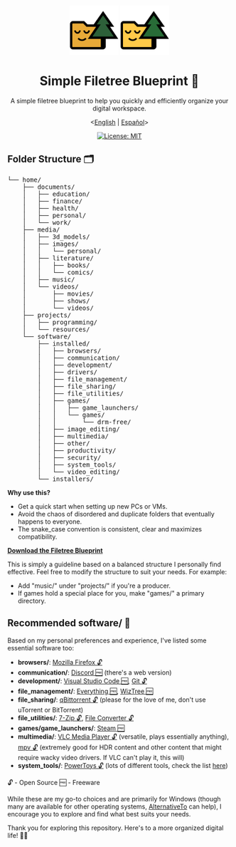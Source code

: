 <div align="center">
  <p>
    <img height="110" src="assets\simple_file_tree_icon_final.svg">
    <img height="110" src="assets\simple_file_tree_icon_final_final.svg">
    <h1>Simple Filetree Blueprint 📂</h1>
    A simple filetree blueprint to help you quickly and efficiently organize your digital workspace.
  </p>

<[English](README.md) | [Español](README.es.md)>

[![License: MIT](https://img.shields.io/badge/License-MIT-yellow.svg)](https://opensource.org/licenses/MIT)

</div>

## Folder Structure 🗂️

<pre>
└── home/
    ├── documents/
    │   ├── education/
    │   ├── finance/
    │   ├── health/
    │   ├── personal/
    │   └── work/
    ├── media/
    │   ├── 3d_models/
    │   ├── images/
    │   │   └── personal/
    │   ├── literature/
    │   │   ├── books/
    │   │   └── comics/
    │   ├── music/
    │   └── videos/
    │       ├── movies/
    │       ├── shows/
    │       └── videos/
    ├── projects/
    │   ├── programming/
    │   └── resources/
    └── software/
        ├── installed/
        │   ├── browsers/
        │   ├── communication/
        │   ├── development/
        │   ├── drivers/
        │   ├── file_management/
        │   ├── file_sharing/
        │   ├── file_utilities/
        │   ├── games/
        │   │   ├── game_launchers/
        │   │   └── games/
        │   │       └── drm-free/
        │   ├── image_editing/
        │   ├── multimedia/
        │   ├── other/
        │   ├── productivity/
        │   ├── security/
        │   ├── system_tools/
        │   └── video_editing/
        └── installers/
</pre>

**Why use this?**
- Get a quick start when setting up new PCs or VMs.
- Avoid the chaos of disordered and duplicate folders that eventually happens to everyone.
- The snake_case convention is consistent, clear and maximizes compatibility.

**[Download the Filetree Blueprint](path_to_your_zip_file.zip)**

This is simply a guideline based on a balanced structure I personally find effective. Feel free to modify the structure to suit your needs. For example:
- Add "music/" under "projects/" if you're a producer.
- If games hold a special place for you, make "games/" a primary directory.


## Recommended software/ 💽

Based on my personal preferences and experience, I've listed some essential software too:

- **browsers/**: [Mozilla Firefox 🔓](https://www.mozilla.org)
- **communication/**: [Discord 🆓](https://discord.com/) (there's a web version)
- **development/**: [Visual Studio Code 🆓](https://code.visualstudio.com/), [Git 🔓](https://git-scm.com/downloads)
- **file_management/**: [Everything 🆓](https://www.voidtools.com/es-es/), [WizTree 🆓](https://diskanalyzer.com/)
- **file_sharing/**: [qBittorrent 🔓](https://www.qbittorrent.org/download) (please for the love of me, don't use uTorrent or BitTorrent)
- **file_utilities/**: [7-Zip 🔓](https://www.7-zip.org/), [File Converter 🔓](https://file-converter.org/)
- **games/game_launchers/**: [Steam 🆓](https://store.steampowered.com/about/)
- **multimedia/**: [VLC Media Player 🔓](https://www.videolan.org/vlc/index.es.html) (versatile, plays essentially anything), [mpv 🔓](https://mpv.io/) (extremely good for HDR content and other content that might require wacky video drivers. If VLC can't play it, this will)
- **system_tools/**: [PowerToys 🔓](https://github.com/microsoft/PowerToys/releases) (lots of different tools, check the list [here](https://learn.microsoft.com/en-us/windows/powertoys/))

🔓 - Open Source
🆓 - Freeware

While these are my go-to choices and are primarily for Windows (though many are available for other operating systems, [AlternativeTo](https://alternativeto.net/) can help), I encourage you to explore and find what best suits your needs.


Thank you for exploring this repository. Here's to a more organized digital life! 📁🌲